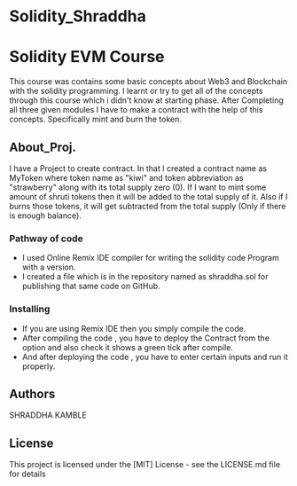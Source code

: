 # Solidity_Shraddha 
#  Solidity EVM Course
This course was contains some basic concepts about Web3 and Blockchain with the solidity programming. 
I learnt or try to get all of the concepts through this course which i didn't know at starting phase.
After Completing all three given modules I have to make a contract with the help of this concepts. Specifically mint and burn the token.

## About_Proj.
I have a Project to create contract. In that I created a contract name as MyToken where token name as "kiwi" and token abbreviation as "strawberry" along with its total supply zero (0). If I want to mint some amount of shruti  tokens then it will be added to the total supply of it. Also if I burns those tokens, it will get subtracted from the total supply (Only if there is enough balance).

### Pathway of code 

* I used Online Remix IDE compiler for writing the solidity code Program with a version.
* I created a file which is in the repository named as shraddha.sol for publishing that same code on GitHub.

### Installing

* If you are using Remix IDE then you simply compile the code.
* After compiling the code , you have to deploy the Contract from the option and also check it shows a green tick after compile.
* And after deploying the code , you have to enter certain inputs and run it properly. 

## Authors
SHRADDHA KAMBLE

## License
This project is licensed under the [MIT] License - see the LICENSE.md file for details
